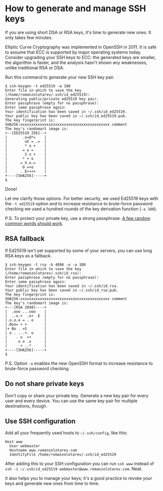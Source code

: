 # How to generate and manage SSH keys

If you are using short DSA or RSA keys, it's time to generate new ones. It
only takes few minutes.

Elliptic Curve Cryptography was implemented in OpenSSH in 2011. It is safe
to assume that ECC is supported by major operating systems today. Consider
upgrading your SSH keys to ECC: the generated keys are smaller, the
algorithm is faster, and the analysis hasn't shown any weaknesses, unlike
traditional RSA or DSA.

Run this command to generate your new SSH key pair.

    $ ssh-keygen -t ed25519 -a 100
    Enter file in which to save the key
    (/home/romanzolotarev/.ssh/id_ed25519):
    Generating public/private ed25519 key pair.
    Enter passphrase (empty for no passphrase):
    Enter same passphrase again:
    Your identification has been saved in ~/.ssh/id_ed25519.
    Your public key has been saved in ~/.ssh/id_ed25519.pub.
    The key fingerprint is:
    SHA256:xxxxxxxxxxxxxxxxxxxxxxxxxxxxxxxxxxxxxxxxx comment
    The key's randomart image is:
    +--[ED25519 256]--+
    |       .o=@*=    |
    |        oX = .=  |
    |        * o +    |
    |       = o =     |
    |        S o +    |
    |       * + o     |
    |      = X.o.=    |
    |       O =+o     |
    |      . E++++    |
    +----[SHA256]-----+
    $

Done!

Let me clarify those options. For better security, we used Ed25519 keys
with the `-t ed25519` option and to increase resistance to brute-force
password checking we used a hundred rounds of the key derivation function
(`-a 100`).

P.S. To protect your private key, use a strong passphrase. [A few random common
words should work](/diceware.html).

## RSA fallback

If Ed25519 isn't yet supported by some of your servers, you can use long
RSA keys as a fallback.

    $ ssh-keygen -t rsa -b 4096 -o -a 100
    Enter file in which to save the key
    (/home/romanzolotarev/.ssh/id_rsa):
    Enter passphrase (empty for no passphrase):
    Enter same passphrase again:
    Your identification has been saved in ~/.ssh/id_rsa.
    Your public key has been saved in ~/.ssh/id_rsa.pub.
    The key fingerprint is:
    SHA256:xxxxxxxxxxxxxxxxxxxxxxxxxxxxxxxxxxxxxxxxx comment
    The key's randomart image is:
    +---[RSA 2048]----+
    |  .ooo ...ooo    |
    |  ..o.+  .o+  E  |
    |.o.o.o = . o     |
    |.Boo= + +        |
    |+ Bo . =S        |
    | o . ...+. o     |
    |    . o  ++      |
    |     o o .o      |
    |      + ..*      |
    +----[SHA256]-----+
    $

P.S. Option `-o` enables the new OpenSSH format to increase resistance to
brute-force password checking.

## Do not share private keys

Don't copy or share your private key. Generate a new key pair for every
user and every device. You can use the same key pair for multiple
destinations, though.

## Use SSH configuration

Add all your frequently used hosts to `~/.ssh/config`, like this:

    Host www
      User webmaster
      Hostname www.romanzolotarev.com
      IdentityFile /home/romanzolotarev/.ssh/id_ed25519

After adding this to your SSH configuration you can run `ssh www` instead
of `ssh -i ~/.ssh/id_ed25519 webmaster@www.romanzolotarev.com`. Neat.

It also helps you to manage your keys; it's a good practice to revoke your
keys and generate new ones from time to time.
